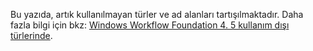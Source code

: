 Bu yazıda, artık kullanılmayan türler ve ad alanları tartışılmaktadır. Daha fazla bilgi için bkz: [Windows Workflow Foundation 4. 5 kullanım dışı türlerinde](http://aka.ms/wfdeprecatedtypes).